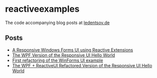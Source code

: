 reactiveexamples
================

The code accompanying blog posts at [ledentsov.de](http://ledentsov.de)

Posts
-----

- [A Responsive Windows Forms UI using Reactive Extensions](http://ledentsov.de/2013/02/16/a-responsive-windows-forms-ui-using-rx/)
- [The WPF Version of the Responsive UI Hello World](http://ledentsov.de/2013/02/17/the-wpf-version-of-responsive-ui-with-rx/)
- [First refactoring of the WinForms UI example](http://ledentsov.de/2013/02/17/first-refactoring-of-the-winforms-ui-example/)
- [The WPF + ReactiveUI Refactored Version of the Responsive UI Hello World](http://ledentsov.de/2013/02/18/the-wpf-reactiveui-refactored-version-of-the-responsive-ui-hello-world/)
